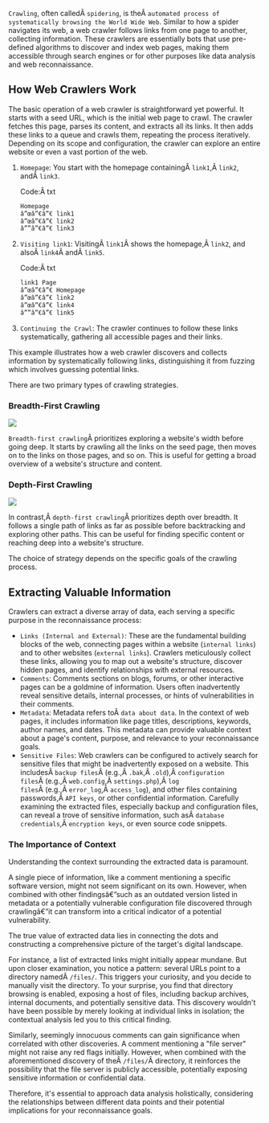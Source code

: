 ﻿`Crawling`, often calledÂ `spidering`, is theÂ `automated process of systematically browsing the World Wide Web`. Similar to how a spider navigates its web, a web crawler follows links from one page to another, collecting information. These crawlers are essentially bots that use pre-defined algorithms to discover and index web pages, making them accessible through search engines or for other purposes like data analysis and web reconnaissance.

## How Web Crawlers Work

The basic operation of a web crawler is straightforward yet powerful. It starts with a seed URL, which is the initial web page to crawl. The crawler fetches this page, parses its content, and extracts all its links. It then adds these links to a queue and crawls them, repeating the process iteratively. Depending on its scope and configuration, the crawler can explore an entire website or even a vast portion of the web.

1. `Homepage`: You start with the homepage containingÂ `link1`,Â `link2`, andÂ `link3`.
    
    Code:Â txt
    
    ```txt
    Homepage
    â”œâ”€â”€ link1
    â”œâ”€â”€ link2
    â””â”€â”€ link3
    ```
    
2. `Visiting link1`: VisitingÂ `link1`Â shows the homepage,Â `link2`, and alsoÂ `link4`Â andÂ `link5`.
    
    Code:Â txt
    
    ```txt
    link1 Page
    â”œâ”€â”€ Homepage
    â”œâ”€â”€ link2
    â”œâ”€â”€ link4
    â””â”€â”€ link5
    ```
    
3. `Continuing the Crawl`: The crawler continues to follow these links systematically, gathering all accessible pages and their links.
    

This example illustrates how a web crawler discovers and collects information by systematically following links, distinguishing it from fuzzing which involves guessing potential links.

There are two primary types of crawling strategies.

### Breadth-First Crawling

![](https://mermaid.ink/svg/pako:eNo90D0PgjAQBuC_0twsg98Jgwkf6oKJgThZhkpPIEohpR0M4b970shNd09uuHsHKFqJ4EOpRVexJOWqtw83ZIiS3dKEK0YV3K-iRLbMuUIluQqY5x1Y6HSV_yFysCYIJ4gdbGY4OtgSRBOcHOxmODvYE8ACGtSNqCXdOPwu4WAqbJCDT60U-sWBq5H2hDVt9lEF-EZbXIBubVmB_xTvnibbSWEwrgX91syKsjatvrgIpiTGL-8RVcQ)

`Breadth-first crawling`Â prioritizes exploring a website's width before going deep. It starts by crawling all the links on the seed page, then moves on to the links on those pages, and so on. This is useful for getting a broad overview of a website's structure and content.

### Depth-First Crawling

![](https://mermaid.ink/svg/pako:eNo9zz0PgjAQBuC_0twsg18LgwlfGyYG4uQ5VHoC0RZS2sEQ_rsnTezU98mlvXeGZlAEMbRWjp0oKzSTf4RQEylxrUo0gk9yu8iWxPaOhoxCk4goOok06I41XSELsGfIVsgDHBjyFYoAR4YivCEEGtiAJqtlr3iZ-fclgutIE0LMVyXtCwHNwnPSu6H-mAZiZz1twA6-7SB-yvfEyY9KOsp7ySX0X0n1brDn0HWtvHwB2SFOww)

In contrast,Â `depth-first crawling`Â prioritizes depth over breadth. It follows a single path of links as far as possible before backtracking and exploring other paths. This can be useful for finding specific content or reaching deep into a website's structure.

The choice of strategy depends on the specific goals of the crawling process.

## Extracting Valuable Information

Crawlers can extract a diverse array of data, each serving a specific purpose in the reconnaissance process:

- `Links (Internal and External)`: These are the fundamental building blocks of the web, connecting pages within a website (`internal links`) and to other websites (`external links`). Crawlers meticulously collect these links, allowing you to map out a website's structure, discover hidden pages, and identify relationships with external resources.
- `Comments`: Comments sections on blogs, forums, or other interactive pages can be a goldmine of information. Users often inadvertently reveal sensitive details, internal processes, or hints of vulnerabilities in their comments.
- `Metadata`: Metadata refers toÂ `data about data`. In the context of web pages, it includes information like page titles, descriptions, keywords, author names, and dates. This metadata can provide valuable context about a page's content, purpose, and relevance to your reconnaissance goals.
- `Sensitive Files`: Web crawlers can be configured to actively search for sensitive files that might be inadvertently exposed on a website. This includesÂ `backup files`Â (e.g.,Â `.bak`,Â `.old`),Â `configuration files`Â (e.g.,Â `web.config`,Â `settings.php`),Â `log files`Â (e.g.,Â `error_log`,Â `access_log`), and other files containing passwords,Â `API keys`, or other confidential information. Carefully examining the extracted files, especially backup and configuration files, can reveal a trove of sensitive information, such asÂ `database credentials`,Â `encryption keys`, or even source code snippets.

### The Importance of Context

Understanding the context surrounding the extracted data is paramount.

A single piece of information, like a comment mentioning a specific software version, might not seem significant on its own. However, when combined with other findingsâ€”such as an outdated version listed in metadata or a potentially vulnerable configuration file discovered through crawlingâ€”it can transform into a critical indicator of a potential vulnerability.

The true value of extracted data lies in connecting the dots and constructing a comprehensive picture of the target's digital landscape.

For instance, a list of extracted links might initially appear mundane. But upon closer examination, you notice a pattern: several URLs point to a directory namedÂ `/files/`. This triggers your curiosity, and you decide to manually visit the directory. To your surprise, you find that directory browsing is enabled, exposing a host of files, including backup archives, internal documents, and potentially sensitive data. This discovery wouldn't have been possible by merely looking at individual links in isolation; the contextual analysis led you to this critical finding.

Similarly, seemingly innocuous comments can gain significance when correlated with other discoveries. A comment mentioning a "file server" might not raise any red flags initially. However, when combined with the aforementioned discovery of theÂ `/files/`Â directory, it reinforces the possibility that the file server is publicly accessible, potentially exposing sensitive information or confidential data.

Therefore, it's essential to approach data analysis holistically, considering the relationships between different data points and their potential implications for your reconnaissance goals.
